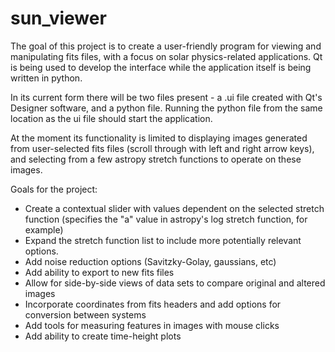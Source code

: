 # sun_viewer

The goal of this project is to create a user-friendly program for viewing and manipulating fits files, with a focus on solar physics-related applications. Qt is being used to develop the interface while the application itself is being written in python. 

In its current form there will be two files present - a .ui file created with Qt's Designer software, and a python file. Running the python file from the same location as the ui file should start the application. 

At the moment its functionality is limited to displaying images generated from user-selected fits files (scroll through with left and right arrow keys), and selecting from a few astropy stretch functions to operate on these images. 

Goals for the project:
  
  * Create a contextual slider with values dependent on the selected stretch function (specifies the "a" value in astropy's log stretch function, for       example)
  * Expand the stretch function list to include more potentially relevant options.
  * Add noise reduction options (Savitzky-Golay, gaussians, etc)
  * Add ability to export to new fits files
  * Allow for side-by-side views of data sets to compare original and altered images
  * Incorporate coordinates from fits headers and add options for conversion between systems
  * Add tools for measuring features in images with mouse clicks
  * Add ability to create time-height plots
